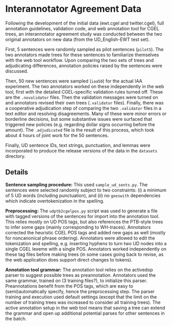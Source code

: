Interannotator Agreement Data
=============================

Following the development of the initial data (ewt.cgel and twitter.cgel), full annotation guidelines, validation code, and web annotation tool for CGEL trees, an interannotator agreement study was conducted between the two original annotators on new data (from the UD_English-EWT test set).

First, 5 sentences were randomly sampled as pilot sentences (`pilot5`). The two annotators made trees for these sentences to familiarize themselves with the web tool workflow. Upon comparing the two sets of trees and adjudicating differences, annotation policies raised by the sentences were discussed.

Then, 50 new sentences were sampled (`iaa50`) for the actual IAA experiment. The two annotators worked on these independently in the web tool, first with the detailed CGEL-specific validation rules turned off. These are the `.novalidator` files. Then the validation messages were turned on and annotators revised their own trees (`.validator` files). Finally, there was a cooperative adjudication step of comparing the two `.validator` files in a text editor and resolving disagreements. Many of these were minor errors or borderline decisions, but some substantive issues were surfaced that triggered new policies (e.g. regarding dollar signs occurring before the amount). The `.adjudicated` file is the result of this process, which took about 4 hours of joint work for the 50 sentences.

Finally, UD sentence IDs, text strings, punctuation, and lemmas were incorporated to produce the release versions of the data in the `datasets` directory.

Details
-------

**Sentence sampling procedure:** This used `sample_ud_sents.py`. The sentences were selected randomly subject to two constraints: (i) a minimum of 5 UD words (including punctuation), and (ii) no `goeswith` dependencies which indicate overtokenization in the spelling.

**Preprocessing:** The `udptb2cgelpos.py` script was used to generate a file with tagged versions of the sentences for import into the annotation tool. This relies mostly on UD POS tags, but also references the PTB-style trees to infer some gaps (mainly corresponding to WH-traces). Annotators corrected the heuristic CGEL POS tags and added new gaps as well (mostly for noncanonical phrase ordering). Annotators were allowed to edit the tokenization and spelling, e.g. inserting hyphens to turn two UD nodes into a single CGEL lexeme with a single POS. Annotators worked independently on these tag files before making trees (in some cases going back to revise, as the web application does support direct changes to tokens).

**Annotation tool grammar:** The annotation tool relies on the activedop parser to suggest possible trees as preannotation. Annotators used the same grammar, trained on (3 training files?), to initialize this parser. Preannotations benefit from the POS tags, which are easy to (semi)automatically specify, hence the preprocessing step. The parser training and execution used default settings (except that the limit on the number of training trees was increased to consider all training trees). The active annotation setup in the web tool means that saving a tree can extend the grammar and open up additional potential parses for other sentences in the batch.
